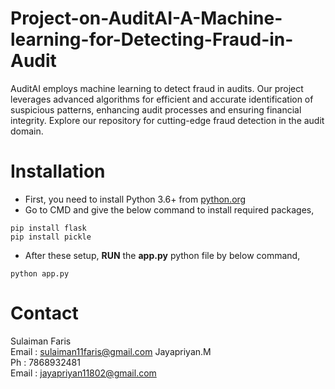 # Project-on-AuditAI-A-Machine-learning-for-Detecting-Fraud-in-Audit
AuditAI employs machine learning to detect fraud in audits. Our project leverages advanced algorithms for efficient and accurate identification of suspicious patterns, enhancing audit processes and ensuring financial integrity. Explore our repository for cutting-edge fraud detection in the audit domain.

# Installation
- First, you need to install Python 3.6+ from [python.org](https://www.python.org/)
- Go to CMD and give the below command to install required packages,
```
pip install flask
pip install pickle
```
- After these setup, **RUN** the **app.py** python file by below command,
```
python app.py
```

# Contact 
Sulaiman Faris   
Email : sulaiman11faris@gmail.com
Jayapriyan.M     
Ph : 7868932481    
Email : jayapriyan11802@gmail.com
